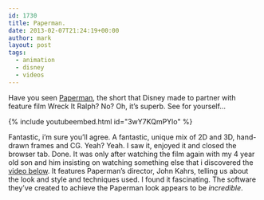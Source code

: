 ```yaml
---
id: 1730
title: Paperman.
date: 2013-02-07T21:24:19+00:00
author: mark
layout: post
tags:
  - animation
  - disney
  - videos
---
```

Have you seen [Paperman](http://www.youtube.com/watch?v=aTLySbGoMX0), the short that Disney made to partner with feature film Wreck It Ralph? No? Oh, it&#8217;s superb. See for yourself&#8230;

{% include youtubeembed.html id="3wY7KQmPYlo" %}

Fantastic, i&#8217;m sure you&#8217;ll agree. A fantastic, unique mix of 2D and 3D, hand-drawn frames and CG. Yeah? Yeah. I saw it, enjoyed it and closed the browser tab. Done. It was only after watching the film again with my 4 year old son and him insisting on watching something else that i discovered the [video below](http://www.youtube.com/watch?v=TZJLtujW6FY). It features Paperman&#8217;s director, John Kahrs, telling us about the look and style and techniques used. I found it fascinating. The software they&#8217;ve created to achieve the Paperman look appears to be _incredible_.
